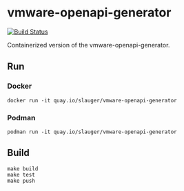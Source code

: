 # vmware-openapi-generator

[![Build Status](https://travis-ci.com/slauger/vmware-openapi-generator.svg?branch=master)](https://travis-ci.com/slauger/vmware-openapi-generator)

Containerized version of the vmware-openapi-generator.

## Run

### Docker

```
docker run -it quay.io/slauger/vmware-openapi-generator
```

### Podman

```
podman run -it quay.io/slauger/vmware-openapi-generator
```

## Build

```
make build
make test
make push
```

